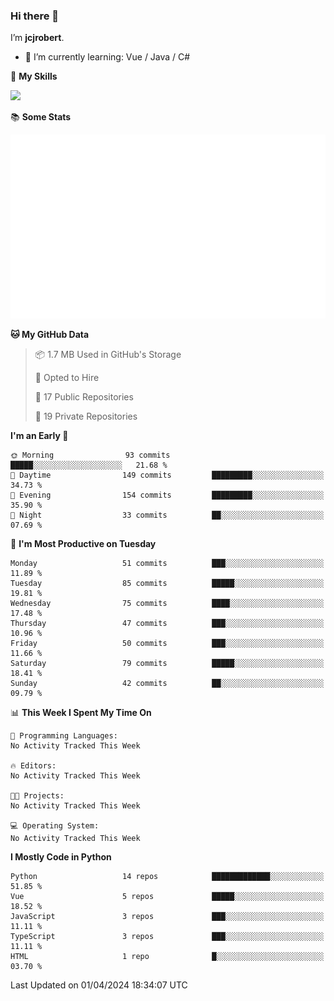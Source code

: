 ### Hi there 👋

I’m **jcjrobert**.

- 🌱 I’m currently learning: Vue / Java / C#

🌟 **My Skills**

![](https://img.shields.io/badge/-Python-3e74a2?style=flat-square&logo=Python&logoColor=fff)

📚 **Some Stats**

![](https://github.com/jcjrobert/github-stats/blob/master/generated/overview.svg)

<!--START_SECTION:waka-->
**🐱 My GitHub Data** 

> 📦 1.7 MB Used in GitHub's Storage 
 > 
> 💼 Opted to Hire
 > 
> 📜 17 Public Repositories 
 > 
> 🔑 19 Private Repositories 
 > 
**I'm an Early 🐤** 

```text
🌞 Morning                93 commits          █████░░░░░░░░░░░░░░░░░░░░   21.68 % 
🌆 Daytime                149 commits         █████████░░░░░░░░░░░░░░░░   34.73 % 
🌃 Evening                154 commits         █████████░░░░░░░░░░░░░░░░   35.90 % 
🌙 Night                  33 commits          ██░░░░░░░░░░░░░░░░░░░░░░░   07.69 % 
```
📅 **I'm Most Productive on Tuesday** 

```text
Monday                   51 commits          ███░░░░░░░░░░░░░░░░░░░░░░   11.89 % 
Tuesday                  85 commits          █████░░░░░░░░░░░░░░░░░░░░   19.81 % 
Wednesday                75 commits          ████░░░░░░░░░░░░░░░░░░░░░   17.48 % 
Thursday                 47 commits          ███░░░░░░░░░░░░░░░░░░░░░░   10.96 % 
Friday                   50 commits          ███░░░░░░░░░░░░░░░░░░░░░░   11.66 % 
Saturday                 79 commits          █████░░░░░░░░░░░░░░░░░░░░   18.41 % 
Sunday                   42 commits          ██░░░░░░░░░░░░░░░░░░░░░░░   09.79 % 
```


📊 **This Week I Spent My Time On** 

```text
💬 Programming Languages: 
No Activity Tracked This Week

🔥 Editors: 
No Activity Tracked This Week

🐱‍💻 Projects: 
No Activity Tracked This Week

💻 Operating System: 
No Activity Tracked This Week
```

**I Mostly Code in Python** 

```text
Python                   14 repos            █████████████░░░░░░░░░░░░   51.85 % 
Vue                      5 repos             █████░░░░░░░░░░░░░░░░░░░░   18.52 % 
JavaScript               3 repos             ███░░░░░░░░░░░░░░░░░░░░░░   11.11 % 
TypeScript               3 repos             ███░░░░░░░░░░░░░░░░░░░░░░   11.11 % 
HTML                     1 repo              █░░░░░░░░░░░░░░░░░░░░░░░░   03.70 % 
```




 Last Updated on 01/04/2024 18:34:07 UTC
<!--END_SECTION:waka-->
